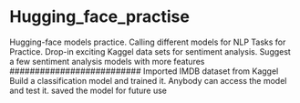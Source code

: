 # Hugging_face_practise
Hugging-face models practice.
Calling different models for NLP Tasks for Practice. 
Drop-in exciting Kaggel data sets for sentiment analysis.
Suggest a few sentiment analysis models with more features 
##########################
Imported IMDB dataset from Kaggel
Build a classification model and trained it. 
Anybody can access the model and test it.
saved the model for future use
